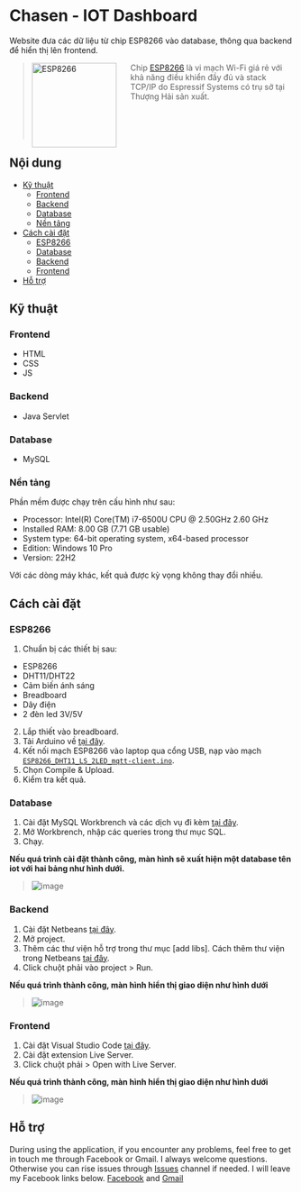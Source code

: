 # Chasen - IOT Dashboard 
Website đưa các dữ liệu từ chip ESP8266 vào database, thông qua backend để hiển thị lên frontend.
> <a href="https://vi.wikipedia.org/wiki/ESP8266"><img src="https://upload.wikimedia.org/wikipedia/commons/thumb/8/84/ESP-01.jpg/220px-ESP-01.jpg" alt="ESP8266" align="left" style="margin-right: 25px" height=150></a>
> Chip [ESP8266](https://vi.wikipedia.org/wiki/ESP8266) là vi mạch Wi-Fi giá rẻ với khả năng điều khiển đầy đủ và stack TCP/IP do Espressif Systems có trụ sở tại Thượng Hải sản xuất.
> <br/><br/><br/><br/><br/>

## Nội dung
- [Kỹ thuật](#kỹ-thuật)
  - [Frontend](#)
  - [Backend](#)
  - [Database](#)
  - [Nền tảng](#nền-tảng)
- [Cách cài đặt](#cách-cài-đặt)
  - [ESP8266](#esp8266)
  - [Database](#)
  - [Backend](#)
  - [Frontend](#)
- [Hỗ trợ](#hỗ-trợ)
## Kỹ thuật 
### Frontend
- HTML
- CSS
- JS
### Backend 
- Java Servlet
### Database
- MySQL
### Nền tảng
Phần mềm được chạy trên cấu hình như sau:
- Processor:	Intel(R) Core(TM) i7-6500U CPU @ 2.50GHz   2.60 GHz
- Installed RAM:	8.00 GB (7.71 GB usable)
- System type:	64-bit operating system, x64-based processor
- Edition:	Windows 10 Pro
- Version:	22H2

Với các dòng máy khác, kết quả được kỳ vọng không thay đổi nhiều.

## Cách cài đặt
### ESP8266
1. Chuẩn bị các thiết bị sau:
- ESP8266
- DHT11/DHT22
- Cảm biến ánh sáng
- Breadboard
- Dây điện
- 2 đèn led 3V/5V
2. Lắp thiết vào breadboard.
3. Tải Arduino về [tại đây]().
4. Kết nối mạch ESP8266 vào laptop qua cổng USB, nạp vào mạch  [```ESP8266_DHT11_LS_2LED_mqtt-client.ino```](https://github.com/thuychang404/Chasen/blob/5e98a207ad028a9fd8b2538ba403b9337bca8cd6/ESP8266_DHT11_LS_2LED_mqtt-client.ino).
5. Chọn Compile & Upload.
6. Kiểm tra kết quả.
  
### Database
1. Cài đặt MySQL Workbrench và các dịch vụ đi kèm [tại đây](https://dev.mysql.com/doc/refman/8.0/en/windows-installation.html).
2. Mở Workbrench, nhập các queries trong thư mục SQL.
3. Chạy.

**Nếu quá trình cài đặt thành công, màn hình sẽ xuất hiện một database tên iot với hai bảng như hình dưới.**
> ![image](https://github.com/thuychang404/Chasen/assets/130899126/415a29a1-484b-4256-8796-8d64cd1944f7)


### Backend
1. Cài đặt Netbeans [tại đây](https://netbeans.apache.org/front/main/download/).
2. Mở project.
3. Thêm các thư viện hỗ trợ trong thư mục [add libs]. Cách thêm thư viện trong Netbeans [tại đây](https://www.digi.com/resources/documentation/Digidocs/90001456-13/tasks/t_wk_link_libraries.htm).
4. Click chuột phải vào project > Run.

**Nếu quá trình thành công, màn hình hiển thị giao diện như hình dưới**
> ![image](https://github.com/thuychang404/Chasen/assets/130899126/b733fec1-0d0a-434f-ae1a-ece22b517dc8)

### Frontend
1. Cài đặt Visual Studio Code [tại đây](https://code.visualstudio.com/download).
2. Cài đặt extension Live Server.
3. Click chuột phải > Open with Live Server.

**Nếu quá trình thành công, màn hình hiển thị giao diện như hình dưới**
> ![image](https://github.com/thuychang404/Chasen/assets/130899126/c95410eb-9651-4fc3-8139-05e08829be91)

## Hỗ trợ
During using the application, if you encounter any problems, feel free to get in touch me through Facebook or Gmail. I always welcome questions. Otherwise you can rise issues through [Issues]() channel if needed. I will leave my Facebook links below.
[Facebook](https://facebook.com/thuychang404) and 
[Gmail](mailto:tttt.tranthithuytrang@gmail.com)
